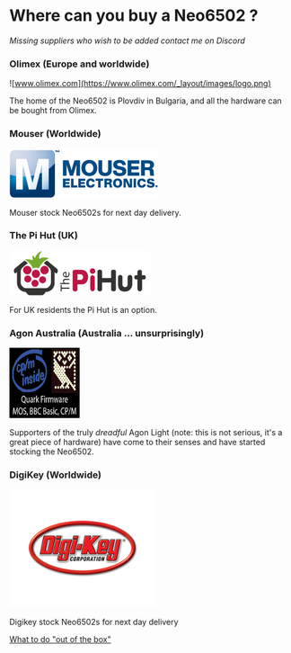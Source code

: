 # Where can you buy a Neo6502 ?

*Missing suppliers who wish to be added contact me on Discord*

### Olimex (Europe and worldwide)

![www.olimex.com](https://www.olimex.com/_layout/images/logo.png)

The home of the Neo6502 is Plovdiv in Bulgaria, and all the hardware can be bought from Olimex.

[](https://www.olimex.com/Products/Retro-Computers/Neo6502/open-source-hardware)



### Mouser (Worldwide)

![Mouser Logo](assets/mouser-reg-logo-trim.png)

Mouser stock Neo6502s for next day delivery.

[](https://www.mouser.co.uk/)

### The Pi Hut (UK)

![the pi hut logo](assets/the-pi-hut-logo-standard_360x.jpg)

For UK residents the Pi Hut is an option.

[](https://thepihut.com/products/olimex-neo6502)

### Agon Australia (Australia ... unsurprisingly)

![Avatar](assets/agonaus.png)

Supporters of the truly *dreadful* Agon Light (note: this is not serious, it's a great piece of hardware) have come to their senses and have started stocking the Neo6502.

[](https://www.tindie.com/stores/agon/)

### DigiKey (Worldwide)

![Digi-Key](assets/Digi-Key-260x210.png)

Digikey stock Neo6502s for next day delivery

[](https://www.digikey.co.uk/)

[What to do "out of the box"](starting.md)